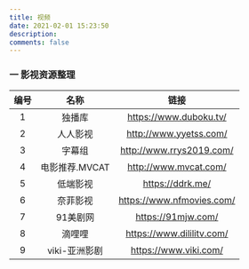 ```yaml
---
title: 视频
date: 2021-02-01 15:23:50
description: 
comments: false
---
```

### 一 影视资源整理

| 编号 |      名称      |           链接            |
| :--: | :------------: | :-----------------------: |
|  1   |     独播库     |  https://www.duboku.tv/   |
|  2   |    人人影视    |  http://www.yyetss.com/   |
|  3   |     字幕组     | http://www.rrys2019.com/  |
|  4   | 电影推荐.MVCAT |   http://www.mvcat.com/   |
|  5   |    低端影视    |     https://ddrk.me/      |
|  6   |    奈菲影视    | https://www.nfmovies.com/ |
|  7   |    91美剧网    |    https://91mjw.com/     |
|  8   |     滴哩哩     | https://www.dililitv.com/ |
|  9   | viki-亚洲影剧  |   https://www.viki.com/   |

